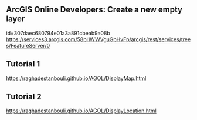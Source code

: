## ArcGIS Online Developers: Create a new empty layer
id=307daec680794e01a3a891cbeab9a08b
https://services3.arcgis.com/58pl1WWVguGpHvFp/arcgis/rest/services/trees/FeatureServer/0

## Tutorial 1
https://raghadestanbouli.github.io/AGOL/DisplayMap.html

## Tutorial 2
https://raghadestanbouli.github.io/AGOL/DisplayLocation.html
